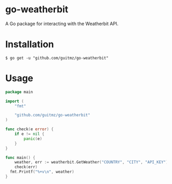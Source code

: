 # go-weatherbit
A Go package for interacting with the Weatherbit API.

# Installation
`$ go get -u "github.com/guitmz/go-weatherbit"`

# Usage
```go
package main

import (
	"fmt"

	"github.com/guitmz/go-weatherbit"
)

func check(e error) {
	if e != nil {
		panic(e)
	}
}

func main() {
	weather, err := weatherbit.GetWeather("COUNTRY", "CITY", "API_KEY")
	check(err)
  fmt.Printf("%+v\n", weather)
}
```
